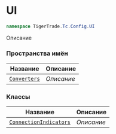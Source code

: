 
# UI
```csharp    
namespace TigerTrade.Tc.Config.UI
```
Описание


### Пространства имён
| Название | Описание |
| --- | --- |
| [`Converters`](./UI/Converters.md) | *Описание* |

### Классы
| Название | Описание |
| --- | --- |
| [`ConnectionIndicators`](./UI/ConnectionIndicators.cs.md) | *Описание* |
